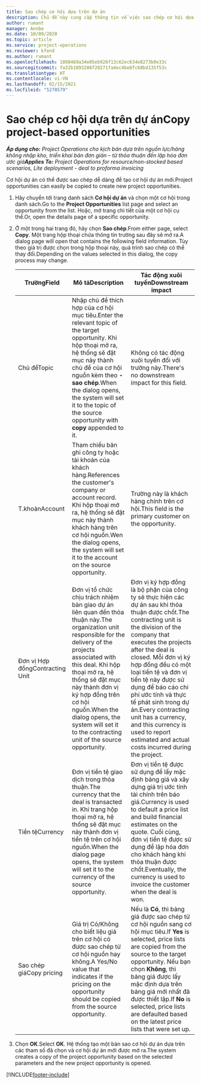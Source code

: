 ```yaml
---
title: Sao chép cơ hội dựa trên dự án
description: Chủ đề này cung cấp thông tin về việc sao chép cơ hội dựa trên dự án trong Project Operations.
author: rumant
manager: Annbe
ms.date: 10/09/2020
ms.topic: article
ms.service: project-operations
ms.reviewer: kfend
ms.author: rumant
ms.openlocfilehash: 1808469a34e05eb926f13c62ec634e8273b0e33c
ms.sourcegitcommit: fa32b1893286f20271fa4ec4be8fc68bd135f53c
ms.translationtype: HT
ms.contentlocale: vi-VN
ms.lasthandoff: 02/15/2021
ms.locfileid: "5278579"
---
```

# <a name="copy-project-based-opportunities"></a><span data-ttu-id="00a0a-103">Sao chép cơ hội dựa trên dự án</span><span class="sxs-lookup"><span data-stu-id="00a0a-103">Copy project-based opportunities</span></span>

<span data-ttu-id="00a0a-104">_**Áp dụng cho:** Project Operations cho kịch bản dựa trên nguồn lực/hàng không nhập kho, triển khai bản đơn giản – từ thỏa thuận đến lập hóa đơn ước giá_</span><span class="sxs-lookup"><span data-stu-id="00a0a-104">_**Applies To:** Project Operations for resource/non-stocked based scenarios, Lite deployment - deal to proforma invoicing_</span></span>


<span data-ttu-id="00a0a-105">Cơ hội dự án có thể được sao chép dễ dàng để tạo cơ hội dự án mới.</span><span class="sxs-lookup"><span data-stu-id="00a0a-105">Project opportunities can easily be copied to create new project opportunities.</span></span> 

1. <span data-ttu-id="00a0a-106">Hãy chuyển tới trang danh sách **Cơ hội dự án** và chọn một cơ hội trong danh sách.</span><span class="sxs-lookup"><span data-stu-id="00a0a-106">Go to the **Project Opportunities** list page and select an opportunity from the list.</span></span> <span data-ttu-id="00a0a-107">Hoặc, mở trang chi tiết của một cơ hội cụ thể.</span><span class="sxs-lookup"><span data-stu-id="00a0a-107">Or, open the details page of a specific opportunity.</span></span> 
2. <span data-ttu-id="00a0a-108">Ở một trong hai trang đó, hãy chọn **Sao chép**.</span><span class="sxs-lookup"><span data-stu-id="00a0a-108">From either page, select **Copy**.</span></span> <span data-ttu-id="00a0a-109">Một trang hộp thoại chứa thông tin trường sau đây sẽ mở ra.</span><span class="sxs-lookup"><span data-stu-id="00a0a-109">A dialog page will open that contains the following field information.</span></span> <span data-ttu-id="00a0a-110">Tùy theo giá trị được chọn trong hộp thoại này, quá trình sao chép có thể thay đổi.</span><span class="sxs-lookup"><span data-stu-id="00a0a-110">Depending on the values selected in this dialog, the copy process may change.</span></span>

    | <span data-ttu-id="00a0a-111">**Trường**</span><span class="sxs-lookup"><span data-stu-id="00a0a-111">**Field**</span></span> | <span data-ttu-id="00a0a-112">**Mô tả**</span><span class="sxs-lookup"><span data-stu-id="00a0a-112">**Description**</span></span> | <span data-ttu-id="00a0a-113">**Tác động xuôi tuyến**</span><span class="sxs-lookup"><span data-stu-id="00a0a-113">**Downstream impact**</span></span> |
    | --- | --- | --- |
    | <span data-ttu-id="00a0a-114">Chủ đề</span><span class="sxs-lookup"><span data-stu-id="00a0a-114">Topic</span></span> | <span data-ttu-id="00a0a-115">Nhập chủ đề thích hợp của cơ hội mục tiêu.</span><span class="sxs-lookup"><span data-stu-id="00a0a-115">Enter the relevant topic of the target opportunity.</span></span> <span data-ttu-id="00a0a-116">Khi hộp thoại mở ra, hệ thống sẽ đặt mục này thành chủ đề của cơ hội nguồn kèm theo **- sao chép**.</span><span class="sxs-lookup"><span data-stu-id="00a0a-116">When the dialog opens, the system will set it to the topic of the source opportunity with **copy** appended to it.</span></span> | <span data-ttu-id="00a0a-117">Không có tác động xuôi tuyến đối với trường này.</span><span class="sxs-lookup"><span data-stu-id="00a0a-117">There's no downstream impact for this field.</span></span> |
    | <span data-ttu-id="00a0a-118">T.khoản</span><span class="sxs-lookup"><span data-stu-id="00a0a-118">Account</span></span> | <span data-ttu-id="00a0a-119">Tham chiếu bản ghi công ty hoặc tài khoản của khách hàng.</span><span class="sxs-lookup"><span data-stu-id="00a0a-119">References the customer's company or account record.</span></span> <span data-ttu-id="00a0a-120">Khi hộp thoại mở ra, hệ thống sẽ đặt mục này thành khách hàng trên cơ hội nguồn.</span><span class="sxs-lookup"><span data-stu-id="00a0a-120">Wen the dialog opens, the system will set it to the account on the source opportunity.</span></span> | <span data-ttu-id="00a0a-121">Trường này là khách hàng chính trên cơ hội.</span><span class="sxs-lookup"><span data-stu-id="00a0a-121">This field is the primary customer on the opportunity.</span></span> |
    | <span data-ttu-id="00a0a-122">Đơn vị Hợp đồng</span><span class="sxs-lookup"><span data-stu-id="00a0a-122">Contracting Unit</span></span> | <span data-ttu-id="00a0a-123">Đơn vị tổ chức chịu trách nhiệm bàn giao dự án liên quan đến thỏa thuận này.</span><span class="sxs-lookup"><span data-stu-id="00a0a-123">The organization unit responsible for the delivery of the projects associated with this deal.</span></span> <span data-ttu-id="00a0a-124">Khi hộp thoại mở ra, hệ thống sẽ đặt mục này thành đơn vị ký hợp đồng trên cơ hội nguồn.</span><span class="sxs-lookup"><span data-stu-id="00a0a-124">When the dialog opens, the system will set it to the contracting unit of the source opportunity.</span></span> | <span data-ttu-id="00a0a-125">Đơn vị ký hợp đồng là bộ phận của công ty sẽ thực hiện các dự án sau khi thỏa thuận được chốt.</span><span class="sxs-lookup"><span data-stu-id="00a0a-125">The contracting unit is the division of the company that executes the projects after the deal is closed.</span></span> <span data-ttu-id="00a0a-126">Mỗi đơn vị ký hợp đồng đều có một loại tiền tệ và đơn vị tiền tệ này được sử dụng để báo cáo chi phí ước tính và thực tế phát sinh trong dự án.</span><span class="sxs-lookup"><span data-stu-id="00a0a-126">Every contracting unit has a currency, and this currency is used to report estimated and actual costs incurred during the project.</span></span> |
    | <span data-ttu-id="00a0a-127">Tiền tệ</span><span class="sxs-lookup"><span data-stu-id="00a0a-127">Currency</span></span> | <span data-ttu-id="00a0a-128">Đơn vị tiền tệ giao dịch trong thỏa thuận.</span><span class="sxs-lookup"><span data-stu-id="00a0a-128">The currency that the deal is transacted in.</span></span> <span data-ttu-id="00a0a-129">Khi trang hộp thoại mở ra, hệ thống sẽ đặt mục này thành đơn vị tiền tệ trên cơ hội nguồn.</span><span class="sxs-lookup"><span data-stu-id="00a0a-129">When the dialog page opens, the system will set it to the currency of the source opportunity.</span></span> | <span data-ttu-id="00a0a-130">Đơn vị tiền tệ được sử dụng để lấy mặc định bảng giá và xây dựng giá trị ước tính tài chính trên báo giá.</span><span class="sxs-lookup"><span data-stu-id="00a0a-130">Currency is used to default a price list and build financial estimates on the quote.</span></span> <span data-ttu-id="00a0a-131">Cuối cùng, đơn vị tiền tệ được sử dụng để lập hóa đơn cho khách hàng khi thỏa thuận được chốt.</span><span class="sxs-lookup"><span data-stu-id="00a0a-131">Eventually, the currency is used to invoice the customer when the deal is won.</span></span> |
    | <span data-ttu-id="00a0a-132">Sao chép giá</span><span class="sxs-lookup"><span data-stu-id="00a0a-132">Copy pricing</span></span> | <span data-ttu-id="00a0a-133">Giá trị Có/Không cho biết liệu giá trên cơ hội có được sao chép từ cơ hội nguồn hay không.</span><span class="sxs-lookup"><span data-stu-id="00a0a-133">A Yes/No value that indicates if the pricing on the opportunity should be copied from the source opportunity.</span></span> | <span data-ttu-id="00a0a-134">Nếu là **Có**, thì bảng giá được sao chép từ cơ hội nguồn sang cơ hội mục tiêu.</span><span class="sxs-lookup"><span data-stu-id="00a0a-134">If **Yes** is selected, price lists are copied from the source to the target opportunity.</span></span> <span data-ttu-id="00a0a-135">Nếu bạn chọn **Không**, thì bảng giá được lấy mặc định dựa trên bảng giá mới nhất đã được thiết lập.</span><span class="sxs-lookup"><span data-stu-id="00a0a-135">If **No** is selected, price lists are defaulted based on the latest price lists that were set up.</span></span> |

3. <span data-ttu-id="00a0a-136">Chọn **OK**.</span><span class="sxs-lookup"><span data-stu-id="00a0a-136">Select **OK**.</span></span> <span data-ttu-id="00a0a-137">Hệ thống tạo một bản sao cơ hội dự án dựa trên các tham số đã chọn và cơ hội dự án mới được mở ra.</span><span class="sxs-lookup"><span data-stu-id="00a0a-137">The system creates a copy of the project opportunity based on the selected parameters and the new project opportunity is opened.</span></span>


[!INCLUDE[footer-include](../includes/footer-banner.md)]